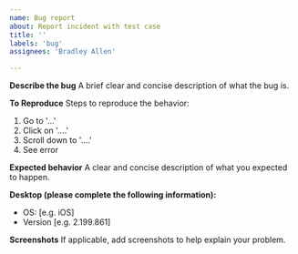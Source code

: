 ```yaml
---
name: Bug report
about: Report incident with test case
title: ''
labels: 'bug'
assignees: 'Bradley Allen'

---
```


**Describe the bug**
A brief clear and concise description of what the bug is.

**To Reproduce**
Steps to reproduce the behavior:
1. Go to '...'
2. Click on '....'
3. Scroll down to '....'
4. See error

**Expected behavior**
A clear and concise description of what you expected to happen.

**Desktop (please complete the following information):**
 - OS: [e.g. iOS]
 - Version [e.g. 2.199.861]

**Screenshots**
If applicable, add screenshots to help explain your problem.
